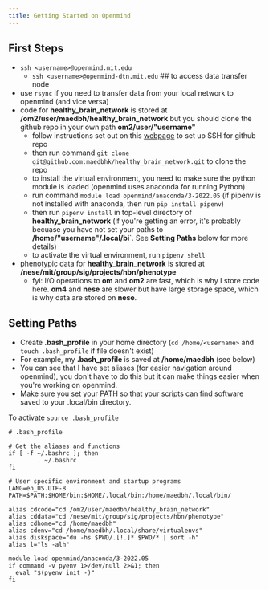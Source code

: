 ```yaml
---
title: Getting Started on Openmind
---
```


## First Steps
* `ssh <username>@openmind.mit.edu`
    * `ssh <username>@openmind-dtn.mit.edu` ## to access data transfer node
* use `rsync` if you need to transfer data from your local network to openmind (and vice versa)
* code for **healthy_brain_network** is stored at **/om2/user/maedbh/healthy_brain_network** but you should clone the github repo in your own path **om2/user/"username"**
    * follow instructions set out on this [webpage](https://jhooq.com/github-permission-denied-publickey/#1-github---how-to-fix-this-issue) to set up SSH for github repo
    * then run command `git clone git@github.com:maedbhk/healthy_brain_network.git` to clone the repo
    * to install the virtual environment, you need to make sure the python module is loaded (openmind uses anaconda for running Python)
    * run command `module load openmind/anaconda/3-2022.05` (if pipenv is not installed with anaconda, then run `pip install pipenv`)
    * then run `pipenv install` in top-level directory of **healthy_brain_network** (if you're getting an error, it's probably becuase you have not set your paths to **/home/"username"/.local/bi**`. See **Setting Paths** below for more details)
    * to activate the virtual environment, run `pipenv shell`
* phenotypic data for **healthy_brain_network** is stored at **/nese/mit/group/sig/projects/hbn/phenotype**
    * fyi: I/O operations to **om** and **om2** are fast, which is why I store code here. **om4** and **nese** are slower but have large storage space, which is why data are stored on **nese**.

## Setting Paths
* Create **.bash_profile** in your home directory (`cd /home/<username>` and `touch .bash_profile` if file doesn't exist)
* For example, my **.bash_profile** is saved at **/home/maedbh** (see below)
* You can see that I have set aliases (for easier navigation around openmind), you don't have to do this but it can make things easier when you're working on openmind.
* Make sure you set your PATH so that your scripts can find software saved to your .local/bin directory.

To activate ``source .bash_profile``

```
# .bash_profile

# Get the aliases and functions
if [ -f ~/.bashrc ]; then
        . ~/.bashrc
fi

# User specific environment and startup programs
LANG=en_US.UTF-8
PATH=$PATH:$HOME/bin:$HOME/.local/bin:/home/maedbh/.local/bin/

alias cdcode="cd /om2/user/maedbh/healthy_brain_network"
alias cddata="cd /nese/mit/group/sig/projects/hbn/phenotype"
alias cdhome="cd /home/maedbh"
alias cdenv="cd /home/maedbh/.local/share/virtualenvs"
alias diskspace="du -hs $PWD/.[!.]* $PWD/* | sort -h"
alias l="ls -alh"

module load openmind/anaconda/3-2022.05
if command -v pyenv 1>/dev/null 2>&1; then
  eval "$(pyenv init -)"
fi
```